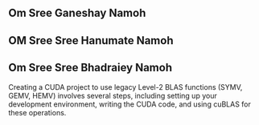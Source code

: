 ## Om Sree Ganeshay Namoh
## OM Sree Sree Hanumate Namoh
## Om Sree Sree Bhadraiey Namoh

Creating a CUDA project to use legacy Level-2 BLAS functions (SYMV, GEMV, HEMV) involves several steps, 
including setting up your development environment, writing the CUDA code, and using cuBLAS for these operations.